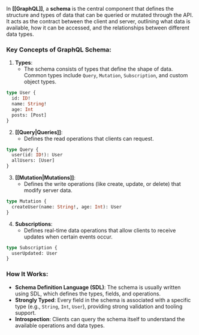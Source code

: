 In **[[GraphQL]]**, a **schema** is the central component that defines the structure and types of data that can be queried or mutated through the API. It acts as the contract between the client and server, outlining what data is available, how it can be accessed, and the relationships between different data types.

### Key Concepts of GraphQL Schema:

1. **Types**:
    - The schema consists of types that define the shape of data. Common types include `Query`, `Mutation`, `Subscription`, and custom object types.

```graphql
type User {
  id: ID!
  name: String!
  age: Int
  posts: [Post]
}
```

2. **[[Query|Queries]]**:
	- Defines the read operations that clients can request.

```graphql
type Query {
  user(id: ID!): User
  allUsers: [User]
}
```

3. **[[Mutation|Mutations]]**:
	- Defines the write operations (like create, update, or delete) that modify server data.

```graphql
type Mutation {
  createUser(name: String!, age: Int): User
}
```

4. **Subscriptions**:
	- Defines real-time data operations that allow clients to receive updates when certain events occur.

```graphql
type Subscription {
  userUpdated: User
}
```

### How It Works:

- **Schema Definition Language (SDL)**: The schema is usually written using SDL, which defines the types, fields, and operations.
- **Strongly Typed**: Every field in the schema is associated with a specific type (e.g., `String`, `Int`, `User`), providing strong validation and tooling support.
- **Introspection**: Clients can query the schema itself to understand the available operations and data types.
